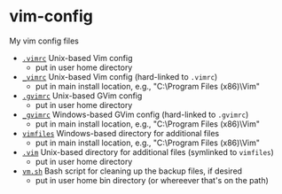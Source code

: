 # vim-config
My vim config files

- [`.vimrc`](.vimrc) Unix-based Vim config
  + put in user home directory
- [`_vimrc`](_vimrc) Unix-based Vim config (hard-linked to `.vimrc`)
  + put in main install location, e.g., "C:\Program Files (x86)\Vim"
- [`.gvimrc`](.gvimrc) Unix-based GVim config
  + put in user home directory
- [`_gvimrc`](_gvimrc) Windows-based GVim config (hard-linked to `.gvimrc`)
  + put in main install location, e.g., "C:\Program Files (x86)\Vim"
- [`vimfiles`](vimfiles) Windows-based directory for additional files
  + put in main install location, e.g., "C:\Program Files (x86)\Vim"
- [`.vim`](.vim) Unix-based directory for additional files (symlinked to `vimfiles`)
  + put in user home directory
- [`vm.sh`](vm.sh) Bash script for cleaning up the backup files, if desired
  + put in user home bin directory (or whereever that's on the path)

